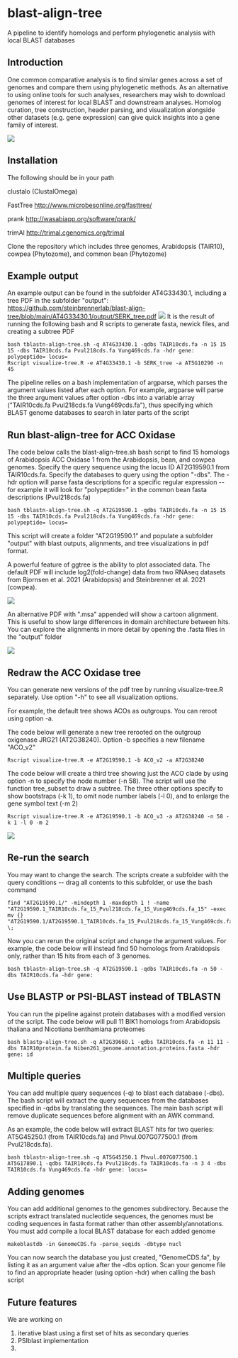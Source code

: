 # blast-align-tree
A pipeline to identify homologs and perform phylogenetic analysis with local BLAST databases
 
## Introduction
One common comparative analysis is to find similar genes across a set of genomes and compare them using phylogenetic methods. As an alternative to using online tools for such analyses, researchers may wish to download genomes of interest for local BLAST and downstream analyses. Homolog curation, tree construction, header parsing, and visualization alongside other datasets (e.g. gene expression) can give quick insights into a gene family of interest.

![](pipeline.jpg)

## Installation
The following should be in your path

clustalo (ClustalOmega)

FastTree http://www.microbesonline.org/fasttree/

prank http://wasabiapp.org/software/prank/

trimAl http://trimal.cgenomics.org/trimal

Clone the repository which includes three genomes, Arabidopsis (TAIR10), cowpea (Phytozome), and common bean (Phytozome)

## Example output
An example output can be found in the subfolder AT4G33430.1, including a tree PDF in the subfolder "output":
https://github.com/steinbrennerlab/blast-align-tree/blob/main/AT4G33430.1/output/SERK_tree.pdf
![](tree.png)
It is the result of running the following bash and R scripts to generate fasta, newick files, and creating a subtree PDF
```
bash tblastn-align-tree.sh -q AT4G33430.1 -qdbs TAIR10cds.fa -n 15 15 15 -dbs TAIR10cds.fa Pvul218cds.fa Vung469cds.fa -hdr gene: polypeptide= locus=
Rscript visualize-tree.R -e AT4G33430.1 -b SERK_tree -a AT5G10290 -n 45
```
The pipeline relies on a bash implementation of argparse, which parses the argument values listed after each option. For example, argparse will parse the three argument values after option -dbs into a variable array ("TAIR10cds.fa Pvul218cds.fa Vung469cds.fa"), thus specifying which BLAST genome databases to search in later parts of the script


## Run blast-align-tree for ACC Oxidase
The code below calls the blast-align-tree.sh bash script to find 15 homologs of Arabidopsis ACC Oxidase 1 from the Arabidopsis, bean, and cowpea genomes. Specify the query sequence using the locus ID AT2G19590.1 from TAIR10cds.fa. Specify the databases to query using the option "-dbs". The -hdr option will parse fasta descriptions for a specific regular expression -- for example it will look for "polypeptide=" in the common bean fasta descriptions (Pvul218cds.fa)
```
bash tblastn-align-tree.sh -q AT2G19590.1 -qdbs TAIR10cds.fa -n 15 15 15 -dbs TAIR10cds.fa Pvul218cds.fa Vung469cds.fa -hdr gene: polypeptide= locus= 
```
This script will create a folder "AT2G19590.1" and populate a subfolder "output" with blast outputs, alignments, and tree visualizations in pdf format. 

A powerful feature of ggtree is the ability to plot associated data. The default PDF will include log2(fold-change) data from two RNAseq datasets from Bjornsen et al. 2021 (Arabidopsis) and Steinbrenner et al. 2021 (cowpea). 

![](ACO-tree-1.png)

An alternative PDF with ".msa" appended will show a cartoon alignment. This is useful to show large differences in domain architecture between hits. You can explore the alignments in more detail by opening the .fasta files in the "output" folder

![](ACO-tree-2.png)

## Redraw the ACC Oxidase tree
You can generate new versions of the pdf tree by running visualize-tree.R separately. Use option "-h" to see all visualization options. 

For example, the default tree shows ACOs as outgroups. You can reroot using option -a. 

The code below will generate a new tree rerooted on the outgroup oxigenase JRG21 (AT2G38240). Option -b specifies a new filename "ACO_v2"
```
Rscript visualize-tree.R -e AT2G19590.1 -b ACO_v2 -a AT2G38240
```

The code below will create a third tree showing just the ACO clade by using option -n to specify the node number (-n 58). The script will use the function tree_subset to draw a subtree. The three other options specify to show bootstraps (-k 1), to omit node number labels (-l 0), and to enlarge the gene symbol text (-m 2)
```
Rscript visualize-tree.R -e AT2G19590.1 -b ACO_v3 -a AT2G38240 -n 58 -k 1 -l 0 -m 2 
```

![](ACO-tree-3.png)

## Re-run the search
You may want to change the search. The scripts create a subfolder with the query conditions -- drag all contents to this subfolder, or use the bash command 
```
find "AT2G19590.1/" -mindepth 1 -maxdepth 1 ! -name "AT2G19590.1_TAIR10cds.fa_15_Pvul218cds.fa_15_Vung469cds.fa_15" -exec mv {} "AT2G19590.1/AT2G19590.1_TAIR10cds.fa_15_Pvul218cds.fa_15_Vung469cds.fa_15" \;
```
Now you can rerun the original script and change the argument values. For example, the code below will instead find 50 homologs from Arabidopsis only, rather than 15 hits from each of 3 genomes.
```
bash tblastn-align-tree.sh -q AT2G19590.1 -qdbs TAIR10cds.fa -n 50 -dbs TAIR10cds.fa -hdr gene:
```

## Use BLASTP or PSI-BLAST instead of TBLASTN
You can run the pipeline against protein databases with a modified version of the script. The code below will pull 11 BIK1 homologs from Arabidopsis thaliana and Nicotiana benthamiana proteomes
```
bash blastp-align-tree.sh -q AT2G39660.1 -qdbs TAIR10cds.fa -n 11 11 -dbs TAIR10protein.fa Niben261_genome.annotation.proteins.fasta -hdr gene: id
```

## Multiple queries
You can add multiple query sequences (-q) to blast each database (-dbs). The bash script will extract the query sequences from the databases specified in -qdbs by translating the sequences. The main bash script will remove duplicate sequences before alignment with an AWK command.

As an example, the code below will extract BLAST hits for two queries: AT5G45250.1 (from TAIR10cds.fa) and Phvul.007G077500.1 (from Pvul218cds.fa). 
```
bash tblastn-align-tree.sh -q AT5G45250.1 Phvul.007G077500.1 AT5G17890.1 -qdbs TAIR10cds.fa Pvul218cds.fa TAIR10cds.fa -n 3 4 -dbs TAIR10cds.fa Vung469cds.fa -hdr gene: locus=
```


## Adding genomes
You can add additional genomes to the genomes subdirectory. Because the scripts extract translated nucleotide sequences, the genomes must be coding sequences in fasta format rather than other assembly/annotations. You must add compile a local BLAST database for each added genome

```makeblastdb -in GenomeCDS.fa -parse_seqids -dbtype nucl```

You can now search the database you just created, "GenomeCDS.fa", by listing it as an argument value after the -dbs option. Scan your genome file to find an appropriate header (using option -hdr) when calling the bash script

## Future features
We are working on
1. iterative blast using a first set of hits as secondary queries
2. PSIblast implementation
3. 

